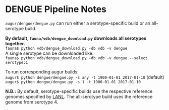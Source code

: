 # DENGUE Pipeline Notes

`augur/dengue/dengue.py` can run either a serotype-specific build or an all-serotype build.  

**By default, `fauna/vdb/dengue_download.py` downloads all serotypes together.**  
`fauna$ python vdb/dengue_download.py -db vdb -v dengue`  
A single serotype can be downloaded like:   
`fauna$ python vdb/dengue_download.py -db vdb -v dengue --select serotype:1`

To run corresponding augur builds:  
`augur$ python dengue/dengue.py -s any -t 1900-01-01 2017-01-10` (default)  
`augur$ python dengue/dengue.py -s 1 -t 1900-01-01 2017-01-10`  

**N.B.:** By default, serotype-specific builds use the respective reference genomes specified by [LANL](https://hfv.lanl.gov/content/sequence/HFV/GenomeMapper/GenomeMapper.html).
The all-serotype build uses the reference genome from serotype 4.
